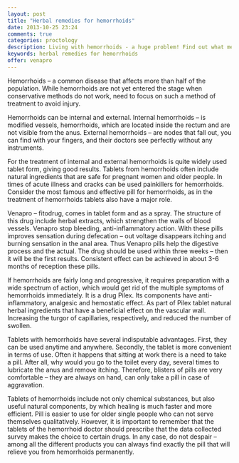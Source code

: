 ```yaml
---
layout: post
title: "Herbal remedies for hemorrhoids"
date: 2013-10-25 23:24
comments: true
categories: proctology
description: Living with hemorrhoids - a huge problem! Find out what medications to help you cope with this disease
keywords: herbal remedies for hemorrhoids
offer: venapro
---
```

<p>Hemorrhoids &ndash; a common disease that affects more than half of the population. While hemorrhoids are not yet entered the stage when conservative methods do not work, need to focus on such a method of treatment to avoid injury.</p>

<p>Hemorrhoids can be internal and external. Internal hemorrhoids &ndash; is modified vessels, hemorrhoids, which are located inside the rectum and are not visible from the anus. External hemorrhoids – are nodes that fall out, you can find with your fingers, and their doctors see perfectly without any instruments.</p>

<!-- more -->


<p>For the treatment of internal and external hemorrhoids is quite widely used tablet form, giving good results. Tablets from hemorrhoids often include natural ingredients that are safe for pregnant women and older people. In times of acute illness and cracks can be used painkillers for hemorrhoids. Consider the most famous and effective pill for hemorrhoids, as in the <span class="demo-button-click" id="demoT7">treatment of hemorrhoids</span> tablets also have a major role.</p>

<p>Venapro – fitodrug, comes in tablet form and as a spray. The structure of this drug include herbal extracts, which strengthen the walls of blood vessels. Venapro stop bleeding, anti-inflammatory action. With these pills improves sensation during defecation &ndash; out voltage disappears itching and burning sensation in the anal area. Thus Venapro pills help the digestive process and the actual. The drug should be used within three weeks &ndash; then it will be the first results. Consistent effect can be achieved in about 3-6 months of reception these pills.</p>

<p>If hemorrhoids are fairly long and progressive, it requires preparation with a wide spectrum of action, which would get rid of the multiple symptoms of hemorrhoids immediately. It is a drug Pilex. Its components have anti-inflammatory, analgesic and hemostatic effect. As part of Pilex tablet natural herbal ingredients that have a beneficial effect on the vascular wall. Increasing the turgor of capillaries, respectively, and reduced the number of swollen.</p>

<p>Tablets with hemorrhoids have several indisputable advantages. First, they can be used anytime and anywhere. Secondly, the tablet is more convenient in terms of use. Often it happens that sitting at work there is a need to take a pill. After all, why would you go to the toilet every day, several times to lubricate the anus and remove itching. Therefore, blisters of pills are very comfortable &ndash; they are always on hand, can only take a pill in case of aggravation.</p>

<p>Tablets of hemorrhoids include not only chemical substances, but also useful natural components, by which healing is much faster and more efficient. Pill is easier to use for older single people who can not serve themselves qualitatively. However, it is important to remember that the tablets of the hemorrhoid doctor should prescribe that the data collected survey makes the choice to certain drugs. In any case, do not despair &ndash; among all the different products you can always find exactly the pill that will relieve you from hemorrhoids permanently.</p>
